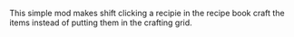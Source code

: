 This simple mod makes shift clicking a recipie in the recipe book craft the items instead of putting them in the crafting grid.
